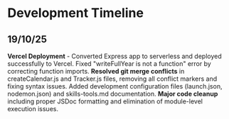 # Development Timeline

## 19/10/25

**Vercel Deployment** - Converted Express app to serverless and deployed successfully to Vercel. Fixed "writeFullYear is not a function" error by correcting function imports. **Resolved git merge conflicts** in createCalendar.js and Tracker.js files, removing all conflict markers and fixing syntax issues. Added development configuration files (launch.json, nodemon.json) and skills-tools.md documentation. **Major code cleanup** including proper JSDoc formatting and elimination of module-level execution issues.
